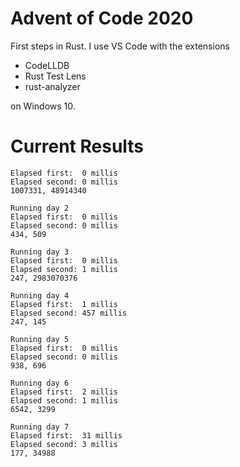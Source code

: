 # Advent of Code 2020
First steps in Rust. I use 
VS Code with the extensions 
- CodeLLDB 
- Rust Test Lens
- rust-analyzer 

on  Windows 10.

# Current Results

```Running day 1
Elapsed first:	0 millis
Elapsed second:	0 millis
1007331, 48914340

Running day 2
Elapsed first:	0 millis
Elapsed second:	0 millis
434, 509

Running day 3
Elapsed first:	0 millis
Elapsed second:	1 millis
247, 2983070376

Running day 4
Elapsed first:	1 millis
Elapsed second:	457 millis
247, 145

Running day 5
Elapsed first:	0 millis
Elapsed second:	0 millis
938, 696

Running day 6
Elapsed first:	2 millis
Elapsed second:	1 millis
6542, 3299

Running day 7
Elapsed first:	31 millis
Elapsed second:	3 millis
177, 34988

```
